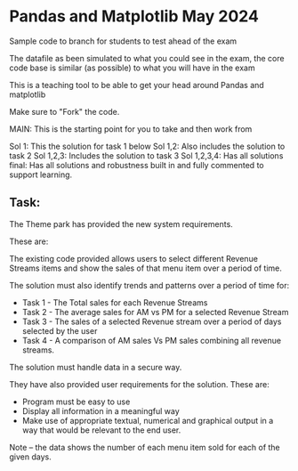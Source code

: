 # Pandas and Matplotlib May 2024

Sample code to branch for students to test ahead of the exam

The datafile as been simulated to what you could see in the exam, the core code base is similar (as possible) to what you will have in the exam

This is a teaching tool to be able to get your head around Pandas and matplotlib

Make sure to "Fork" the code. 

MAIN: This is the starting point for you to take and then work from 

Sol 1: This the solution for task 1 below
Sol 1,2: Also includes the solution to task 2
Sol 1,2,3: Includes the solution to task 3
Sol 1,2,3,4: Has all solutions
final: Has all solutions and robustness built in and fully commented to support learning.

## Task:

The Theme park has provided the new system requirements. 

These are:

The existing code provided allows users to select different Revenue Streams items and show the sales of that menu item over a period of time.

The solution must also identify trends and patterns over a period of time for:
- Task 1 - The Total sales for each Revenue Streams
- Task 2 - The average sales for AM vs PM for a selected Revenue Stream
- Task 3 - The sales of a selected Revenue stream over a period of days selected by the user
- Task 4 - A comparison of AM sales Vs PM sales combining all revenue streams.

The solution must handle data in a secure way.

They have also provided user requirements for the solution. These are: 
- Program must be easy to use
- Display all information in a meaningful way
- Make use of appropriate textual, numerical and graphical output in a way that would be relevant to the end user. 

Note – the data shows the number of each menu item sold for each of the given days.
